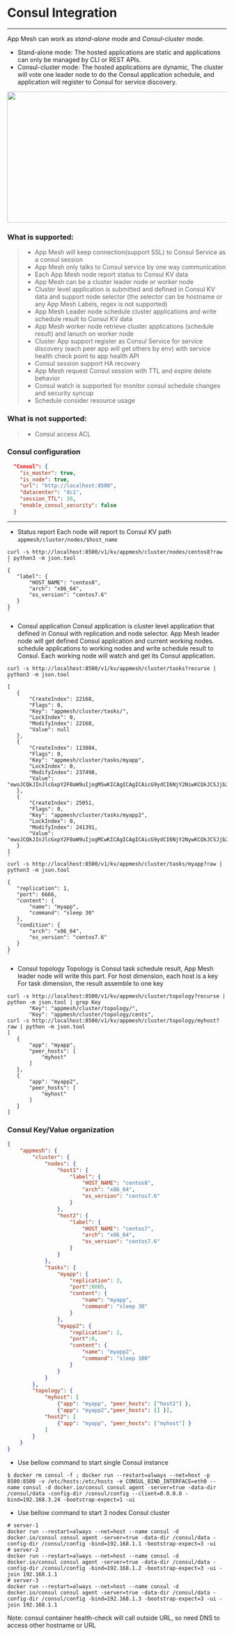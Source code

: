# Consul Integration

------

App Mesh can work as *stand-alone* mode and *Consul-cluster* mode.
- Stand-alone mode: The hosted applications are static and applications can only be managed by CLI or REST APIs.
- Consul-cluster mode: The hosted applications are dynamic, The cluster will vote one leader node to do the Consul application schedule, and application will register to Consul for service discovery.

<div align=center><img src="https://github.com/laoshanxi/app-mesh/raw/master/doc/consul_arch.png" width=600 height=300 align=center /></div>

### What is supported:

> * App Mesh will keep connection(support SSL) to Consul Service as a consul session
> * App Mesh only talks to Consul service by one way communication
> * Each App Mesh node report status to Consul KV data
> * App Mesh can be a cluster leader node or worker node
> * Cluster level application is submitted and defined in Consul KV data and support node selector (the selector can be hostname or any App Mesh Labels, regex is not supported)
> * App Mesh Leader node schedule cluster applications and write schedule result to Consul KV data
> * App Mesh worker node retrieve cluster applications (schedule result) and lanuch on worker node
> * Cluster App support register as Consul Service for service discovery (each peer app will get others by env) with service health check point to app health API
> * Consul session support HA recovery
> * App Mesh request Consul session with TTL and expire delete behavior
> * Consul watch is supported for monitor consul schedule changes and security syncup
> * Schedule consider resource usage

### What is **not** supported:
> * Consul access ACL

### Consul configuration

```json
  "Consul": {
    "is_master": true,
    "is_node": true,
    "url": "http://localhost:8500",
    "datacenter": "dc1",
    "session_TTL": 30,
    "enable_consul_security": false
  }
```

------


- Status report
 Each node will report to Consul KV path `appmesh/cluster/nodes/$host_name`

 ```shell
curl -s http://localhost:8500/v1/kv/appmesh/cluster/nodes/centos8?raw | python3 -m json.tool
`
{
    "label": {
        "HOST_NAME": "centos8",
        "arch": "x86_64",
        "os_version": "centos7.6"
    }
}
`
 ```

- Consul application
 Consul application is cluster level application that defined in Consul with replication and node selector.
 App Mesh leader node will get defined Consul application and current working nodes. schedule applications to working nodes and write schedule result to Consul.
 Each working node will watch and get its Consul application.
 ```shell
 curl -s http://localhost:8500/v1/kv/appmesh/cluster/tasks?recurse | python3 -m json.tool
 `
 [
    {
        "CreateIndex": 22168,
        "Flags": 0,
        "Key": "appmesh/cluster/tasks/",
        "LockIndex": 0,
        "ModifyIndex": 22168,
        "Value": null
    },
    {
        "CreateIndex": 113084,
        "Flags": 0,
        "Key": "appmesh/cluster/tasks/myapp",
        "LockIndex": 0,
        "ModifyIndex": 237498,
        "Value": "ewoJCQkJInJlcGxpY2F0aW9uIjogMSwKICAgICAgICAicG9ydCI6NjY2NiwKCQkJCSJjb250ZW50IjogewoJCQkJCSJuYW1lIjogIm15YXBwIiwKCQkJCQkiY29tbWFuZCI6ICJzbGVlcCAzMCIKCQkJCX0sCiAgICAgICJjb25kaXRpb24iOiB7CiAgICAgICAgICAiYXJjaCI6ICJ4ODZfNjQiLAogICAgICAgICAgIm9zX3ZlcnNpb24iOiAiY2VudG9zNy42IgogICAgICB9Cn0="
    },
    {
        "CreateIndex": 25051,
        "Flags": 0,
        "Key": "appmesh/cluster/tasks/myapp2",
        "LockIndex": 0,
        "ModifyIndex": 241391,
        "Value": "ewoJCQkJInJlcGxpY2F0aW9uIjogMCwKICAgICAgICAicG9ydCI6NjY2NywKCQkJCSJjb250ZW50IjogewoJCQkJCSJuYW1lIjogIm15YXBwMiIsCgkJCQkJImNvbW1hbmQiOiAic2xlZXAgNjAiCgkJCQl9LAogICAgICAgICAiY29uZGl0aW9uIjogewoJICAgIAkJImFyY2giOiAieDg2XzY0IgoJICAgIAl9Cn0="
    }
]
 `
curl -s http://localhost:8500/v1/kv/appmesh/cluster/tasks/myapp?raw | python3 -m json.tool
`
{
    "replication": 1,
    "port": 6666,
    "content": {
        "name": "myapp",
        "command": "sleep 30"
    },
    "condition": {
        "arch": "x86_64",
        "os_version": "centos7.6"
    }
}
`
 ```

- Consul topology
 Topology is Consul task schedule result, App Mesh leader node will write this part.
   For host dimension, each host is a key
   For task dimension, the result assemble to one key

 ```shell
 curl -s http://localhost:8500/v1/kv/appmesh/cluster/topology?recurse | python -m json.tool | grep Key
        "Key": "appmesh/cluster/topology/",
        "Key": "appmesh/cluster/topology/cents",
 curl -s http://localhost:8500/v1/kv/appmesh/cluster/topology/myhost?raw | python -m json.tool  
[
    {
        "app": "myapp",
        "peer_hosts": [
            "myhost"
        ]
    },
    {
        "app": "myapp2",
        "peer_hosts": [
            "myhost"
        ]
    }
]
 ```

 ### Consul Key/Value organization
```json
{
	"appmesh": {
        "cluster": {
            "nodes": {
                "host1": {
                    "label": {
                        "HOST_NAME": "centos8",
                        "arch": "x86_64",
                        "os_version": "centos7.6"
                    }
                },
                "host2": {
                    "label": {
                        "HOST_NAME": "centos7",
                        "arch": "x86_64",
                        "os_version": "centos7.6"
                    }
                }
            },
            "tasks": {
                "myapp": {
                    "replication": 2,
                    "port":8085,
                    "content": {
                        "name": "myapp",
                        "command": "sleep 30"
                    }
                },
                "myapp2": {
                    "replication": 2,
                    "port":0,
                    "content": {
                        "name": "myapp2",
                        "command": "sleep 100"
                    }
                }
            }
        },
		"topology": {
			"myhost": [ 
			    {"app": "myapp", "peer_hosts": ["host2"] },
				{"app": "myapp2","peer_hosts": [] }],
			"host2": [ 
			    {"app": "myapp", "peer_hosts": ["myhost"] }
			]
		}
	}
}
```
 
- Use bellow command to start single Consul instance
```shell
$ docker rm consul -f ; docker run --restart=always --net=host -p 8500:8500 -v /etc/hosts:/etc/hosts -e CONSUL_BIND_INTERFACE=eth0 --name consul -d docker.io/consul consul agent -server=true -data-dir /consul/data -config-dir /consul/config --client=0.0.0.0 -bind=192.168.3.24 -bootstrap-expect=1 -ui
```
- Use bellow command to start 3 nodes Consul cluster
```shell
# server-1
docker run --restart=always --net=host --name consul -d docker.io/consul consul agent -server=true -data-dir /consul/data -config-dir /consul/config -bind=192.168.1.1 -bootstrap-expect=3 -ui
# server-2
docker run --restart=always --net=host --name consul -d docker.io/consul consul agent -server=true -data-dir /consul/data -config-dir /consul/config -bind=192.168.1.2 -bootstrap-expect=3 -ui -join 192.168.1.1
# server-3
docker run --restart=always --net=host --name consul -d docker.io/consul consul agent -server=true -data-dir /consul/data -config-dir /consul/config -bind=192.168.1.3 -bootstrap-expect=3 -ui -join 192.168.1.1
```
Note: consul container health-check will call outside URL, so need DNS to access other hostname or URL